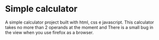 # Simple calculator
A simple calculator project built with html, css e javascript.
This calculator takes no more than 2 operands at the moment and There is a small bug in the view when you use firefox as a browser.

